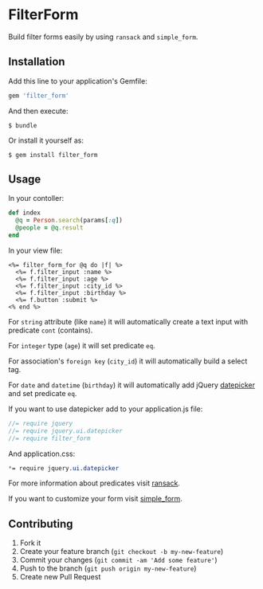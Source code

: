 # FilterForm

Build filter forms easily by using `ransack` and `simple_form`.

## Installation

Add this line to your application's Gemfile:

```ruby
gem 'filter_form'
```

And then execute:

    $ bundle

Or install it yourself as:

    $ gem install filter_form

## Usage

In your contoller:

```ruby
def index
  @q = Person.search(params[:q])
  @people = @q.result
end
```

In your view file:

```erb
<%= filter_form_for @q do |f| %>
  <%= f.filter_input :name %>
  <%= f.filter_input :age %>
  <%= f.filter_input :city_id %>
  <%= f.filter_input :birthday %>
  <%= f.button :submit %>
<% end %>
```

For `string` attribute (like `name`) it will automatically create a text input with predicate `cont` (contains).

For `integer` type (`age`) it will set predicate `eq`.

For association's `foreign key` (`city_id`) it will automatically build a select tag.

For `date` and `datetime` (`birthday`) it will automatically add jQuery [datepicker](http://jqueryui.com/datepicker/) and set predicate `eq`.

If you want to use datepicker add to your application.js file:

```js
//= require jquery
//= require jquery.ui.datepicker
//= require filter_form
```

And application.css:

```css
*= require jquery.ui.datepicker
```

For more information about predicates visit [ransack](https://github.com/ernie/ransack).

If you want to customize your form visit [simple_form](https://github.com/plataformatec/simple_form).

## Contributing

1. Fork it
2. Create your feature branch (`git checkout -b my-new-feature`)
3. Commit your changes (`git commit -am 'Add some feature'`)
4. Push to the branch (`git push origin my-new-feature`)
5. Create new Pull Request
